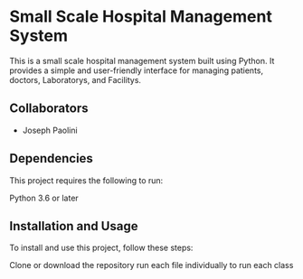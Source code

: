 # Small Scale Hospital Management System 


This is a small scale hospital management system built using Python. It provides a simple and user-friendly interface for managing patients, doctors, Laboratorys, and Facilitys. 

## Collaborators

- Joseph Paolini

## Dependencies
This project requires the following to run:

Python 3.6 or later

## Installation and Usage
To install and use this project, follow these steps:

Clone or download the repository
run each file individually to run each class
